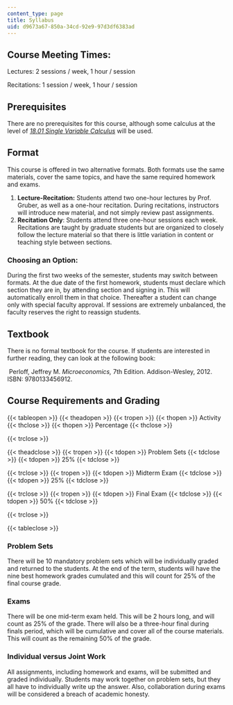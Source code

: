 ```yaml
---
content_type: page
title: Syllabus
uid: d9673a67-850a-34cd-92e9-97d3df6383ad
---
```


Course Meeting Times:
---------------------

Lectures: 2 sessions / week, 1 hour / session

Recitations: 1 session / week, 1 hour / session

Prerequisites
-------------

There are no prerequisites for this course, although some calculus at the level of [_18.01_ _Single Variable Calculus_](/courses/18-01sc-single-variable-calculus-fall-2010) will be used. 

Format
------

This course is offered in two alternative formats. Both formats use the same materials, cover the same topics, and have the same required homework and exams. 

1.  **Lecture-Recitation:** Students attend two one-hour lectures by Prof. Gruber, as well as a one-hour recitation. During recitations, instructors will introduce new material, and not simply review past assignments.
2.  **Recitation Only**: Students attend three one-hour sessions each week. Recitations are taught by graduate students but are organized to closely follow the lecture material so that there is little variation in content or teaching style between sections.
    

### Choosing an Option:

During the first two weeks of the semester, students may switch between formats. At the due date of the first homework, students must declare which section they are in, by attending section and signing in. This will automatically enroll them in that choice. Thereafter a student can change only with special faculty approval. If sessions are extremely unbalanced, the faculty reserves the right to reassign students.

Textbook
--------

There is no formal textbook for the course. If students are interested in further reading, they can look at the following book:

 Perloff, Jeffrey M. _Microeconomics,_ 7th Edition. Addison-Wesley, 2012. ISBN: 9780133456912. 

Course Requirements and Grading
-------------------------------

{{< tableopen >}}
{{< theadopen >}}
{{< tropen >}}
{{< thopen >}}
Activity
{{< thclose >}}
{{< thopen >}}
Percentage
{{< thclose >}}

{{< trclose >}}

{{< theadclose >}}
{{< tropen >}}
{{< tdopen >}}
Problem Sets
{{< tdclose >}}
{{< tdopen >}}
25%
{{< tdclose >}}

{{< trclose >}}
{{< tropen >}}
{{< tdopen >}}
Midterm Exam
{{< tdclose >}}
{{< tdopen >}}
25%
{{< tdclose >}}

{{< trclose >}}
{{< tropen >}}
{{< tdopen >}}
Final Exam
{{< tdclose >}}
{{< tdopen >}}
50%
{{< tdclose >}}

{{< trclose >}}

{{< tableclose >}}

### Problem Sets

There will be 10 mandatory problem sets which will be individually graded and returned to the students. At the end of the term, students will have the nine best homework grades cumulated and this will count for 25% of the final course grade.

### Exams

There will be one mid-term exam held. This will be 2 hours long, and will count as 25% of the grade. There will also be a three-hour final during finals period, which will be cumulative and cover all of the course materials. This will count as the remaining 50% of the grade.  

### Individual versus Joint Work

All assignments, including homework and exams, will be submitted and graded individually. Students may work together on problem sets, but they all have to individually write up the answer. Also, collaboration during exams will be considered a breach of academic honesty.